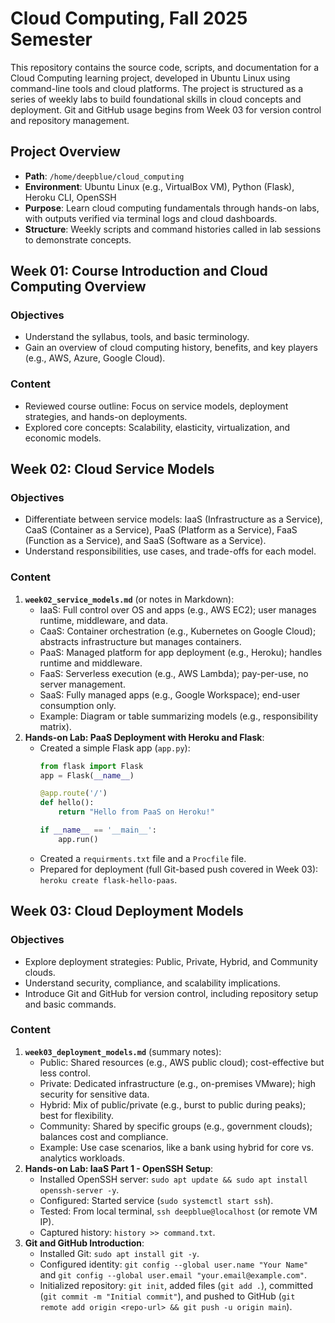 # Cloud Computing, Fall 2025 Semester

This repository contains the source code, scripts, and documentation for a Cloud Computing learning project, developed in Ubuntu Linux using command-line tools and cloud platforms. The project is structured as a series of weekly labs to build foundational skills in cloud concepts and deployment. Git and GitHub usage begins from Week 03 for version control and repository management.

## Project Overview
- **Path**: `/home/deepblue/cloud_computing`
- **Environment**: Ubuntu Linux (e.g., VirtualBox VM), Python (Flask), Heroku CLI, OpenSSH
- **Purpose**: Learn cloud computing fundamentals through hands-on labs, with outputs verified via terminal logs and cloud dashboards.
- **Structure**: Weekly scripts and command histories called in lab sessions to demonstrate concepts.

## Week 01: Course Introduction and Cloud Computing Overview
### Objectives
- Understand the syllabus, tools, and basic terminology.
- Gain an overview of cloud computing history, benefits, and key players (e.g., AWS, Azure, Google Cloud).

### Content
- Reviewed course outline: Focus on service models, deployment strategies, and hands-on deployments.
- Explored core concepts: Scalability, elasticity, virtualization, and economic models.


## Week 02: Cloud Service Models
### Objectives
- Differentiate between service models: IaaS (Infrastructure as a Service), CaaS (Container as a Service), PaaS (Platform as a Service), FaaS (Function as a Service), and SaaS (Software as a Service).
- Understand responsibilities, use cases, and trade-offs for each model.

### Content
1. **`week02_service_models.md`** (or notes in Markdown):
   - IaaS: Full control over OS and apps (e.g., AWS EC2); user manages runtime, middleware, and data.
   - CaaS: Container orchestration (e.g., Kubernetes on Google Cloud); abstracts infrastructure but manages containers.
   - PaaS: Managed platform for app deployment (e.g., Heroku); handles runtime and middleware.
   - FaaS: Serverless execution (e.g., AWS Lambda); pay-per-use, no server management.
   - SaaS: Fully managed apps (e.g., Google Workspace); end-user consumption only.
   - Example: Diagram or table summarizing models (e.g., responsibility matrix).
2. **Hands-on Lab: PaaS Deployment with Heroku and Flask**:
   - Created a simple Flask app (`app.py`):
     ```python
     from flask import Flask
     app = Flask(__name__)

     @app.route('/')
     def hello():
         return "Hello from PaaS on Heroku!"

     if __name__ == '__main__':
         app.run()
     ```
   - Created a `requirments.txt` file and a `Procfile` file.
   - Prepared for deployment (full Git-based push covered in Week 03): `heroku create flask-hello-paas`.


## Week 03: Cloud Deployment Models
### Objectives
- Explore deployment strategies: Public, Private, Hybrid, and Community clouds.
- Understand security, compliance, and scalability implications.
- Introduce Git and GitHub for version control, including repository setup and basic commands.

### Content
1. **`week03_deployment_models.md`** (summary notes):
   - Public: Shared resources (e.g., AWS public cloud); cost-effective but less control.
   - Private: Dedicated infrastructure (e.g., on-premises VMware); high security for sensitive data.
   - Hybrid: Mix of public/private (e.g., burst to public during peaks); best for flexibility.
   - Community: Shared by specific groups (e.g., government clouds); balances cost and compliance.
   - Example: Use case scenarios, like a bank using hybrid for core vs. analytics workloads.
2. **Hands-on Lab: IaaS Part 1 - OpenSSH Setup**:
   - Installed OpenSSH server: `sudo apt update && sudo apt install openssh-server -y`.
   - Configured: Started service (`sudo systemctl start ssh`).
   - Tested: From local terminal, `ssh deepblue@localhost` (or remote VM IP).
   - Captured history: `history >> command.txt`.
3. **Git and GitHub Introduction**:
   - Installed Git: `sudo apt install git -y`.
   - Configured identity: `git config --global user.name "Your Name"` and `git config --global user.email "your.email@example.com"`.
   - Initialized repository: `git init`, added files (`git add .`), committed (`git commit -m "Initial commit"`), and pushed to GitHub (`git remote add origin <repo-url> && git push -u origin main`).
